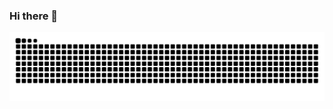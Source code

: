 ### Hi there 👋



![snake gif](https://github.com/wjdalsths/wjdalsths/blob/output/github-contribution-grid-snake.svg)
